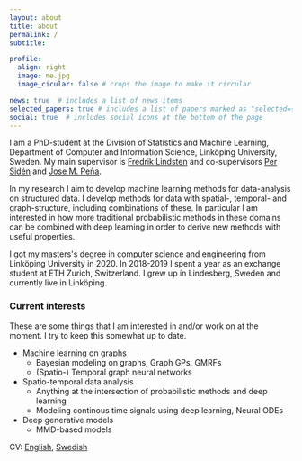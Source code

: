 ```yaml
---
layout: about
title: about
permalink: /
subtitle:

profile:
  align: right
  image: me.jpg
  image_cicular: false # crops the image to make it circular

news: true  # includes a list of news items
selected_papers: true # includes a list of papers marked as "selected={true}"
social: true  # includes social icons at the bottom of the page
---
```


I am a PhD-student at the Division of Statistics and Machine Learning, Department of Computer and Information Science, Linköping University, Sweden.
My main supervisor is [Fredrik Lindsten](https://lindsten.netlify.app/) and co-supervisors [Per Sidén](https://liu.se/en/employee/persi28) and [Jose M. Peña](https://www.ida.liu.se/~jospe50/).

In my research I aim to develop machine learning methods for data-analysis on structured data.
I develop methods for data with spatial-, temporal- and graph-structure, including combinations of these.
In particular I am interested in how more traditional probabilistic methods in these domains can be combined with deep learning in order to derive new methods with useful properties.

I got my masters's degree in computer science and engineering from Linköping University in 2020.
In 2018-2019 I spent a year as an exchange student at ETH Zurich, Switzerland.
I grew up in Lindesberg, Sweden and currently live in Linköping.
<!-- I am an avid Linux user and a believer in free and open source software. Openness of ideas, culture and research is very important to me. -->

### Current interests
These are some things that I am interested in and/or work on at the moment. I try to keep this somewhat up to date.

* Machine learning on graphs
  * Bayesian modeling on graphs, Graph GPs, GMRFs
  * (Spatio-) Temporal graph neural networks
* Spatio-temporal data analysis
  * Anything at the intersection of probabilistic methods and deep learning
  * Modeling continous time signals using deep learning, Neural ODEs
* Deep generative models
  * MMD-based models

CV: [English](https://joeloskarsson.github.io/CV/CV_english.pdf),
[Swedish](https://joeloskarsson.github.io/CV/CV_swedish.pdf)

